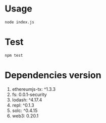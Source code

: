 # Usage 
`node index.js`

# Test
`npm test`

# Dependencies version
1. ethereumjs-tx: ^1.3.3
2. fs: 0.0.1-security
3. lodash: ^4.17.4
4. repl: ^0.1.3
5. solc: ^0.4.15
6. web3: 0.20.1